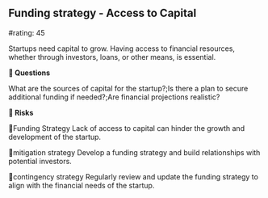 

## Funding strategy - Access to Capital

#rating: 45


Startups need capital to grow. Having access to financial resources, whether through investors, loans, or other means, is essential.

**💭 Questions**

What are the sources of capital for the startup?;Is there a plan to secure additional funding if needed?;Are financial projections realistic?

**🚨 Risks**

🚨Funding Strategy
Lack of access to capital can hinder the growth and development of the startup.

🚨mitigation strategy
Develop a funding strategy and build relationships with potential investors.

🚨contingency strategy
Regularly review and update the funding strategy to align with the financial needs of the startup.




